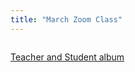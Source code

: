 ```yaml
---
title: "March Zoom Class"
---
```





<img src="/assets/images/yumimar.jpg" alt="" class="full">

 [Teacher and Student album](https://photos.app.goo.gl/2z3cMZPUPKV1TBEw8)

